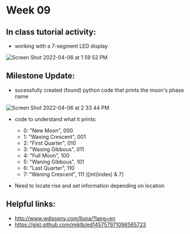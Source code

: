
# Week 09

## In class tutorial activity:
- working with a 7-segment LED display

![Screen Shot 2022-04-06 at 1 59 52 PM](https://user-images.githubusercontent.com/70282901/162039442-b4fb01e3-f671-4a47-a459-2282a4e4beb3.png)

## Milestone Update:
- sucessfully created (found) python code that prints the moon's phase name

![Screen Shot 2022-04-06 at 2 33 44 PM](https://user-images.githubusercontent.com/70282901/162044498-3cbb35f0-5bb0-44af-963d-3674bea7d80b.png)

- code to understand what it prints:
  - 0: "New Moon", 000
  - 1: "Waxing Crescent", 001
  - 2: "First Quarter", 010
  - 3: "Waxing Gibbous", 011
  - 4: "Full Moon", 100
  - 5: "Waning Gibbous", 101
  - 6: "Last Quarter", 110
  - 7: "Waning Crescent", 111
   }[int(index) & 7]

- Need to locate rise and set information depending on location

## Helpful links:
- http://www.wdisseny.com/lluna/?lang=en
- https://gist.github.com/miklb/ed145757971096565723
